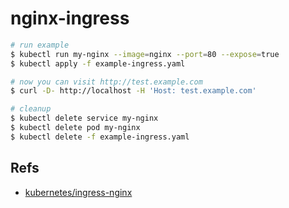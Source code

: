 # nginx-ingress

```bash
# run example
$ kubectl run my-nginx --image=nginx --port=80 --expose=true
$ kubectl apply -f example-ingress.yaml

# now you can visit http://test.example.com
$ curl -D- http://localhost -H 'Host: test.example.com'

# cleanup
$ kubectl delete service my-nginx
$ kubectl delete pod my-nginx
$ kubectl delete -f example-ingress.yaml
```

## Refs

- [kubernetes/ingress-nginx](https://github.com/kubernetes/ingress-nginx)
